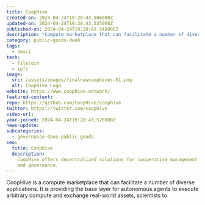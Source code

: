 ```yaml
---
title: CoopHive
created-on: 2024-04-24T19:28:43.506000Z
updated-on: 2024-04-24T19:28:43.535000Z
published-on: 2024-04-24T19:28:43.548000Z
description: "Compute marketplace that can facilitate a number of diverse applications."
category: public-goods-dweb
tags:
  - desci
tech:
  - filecoin
  - ipfs
image:
  src: /assets/images/finalnewcoophives-01.png
  alt: CoopHive Logo
website: https://www.coophive.network/
featured-content:
repo: https://github.com/CoopHive/coophive
twitter: https://twitter.com/coophive
video-url:
year-joined: 2024-04-24T19:28:43.576000Z
news-update:
subcategories:
  - governance-daos-public-goods
seo:
  title: CoopHive
  description:
    CoopHive offers decentralized solutions for cooperative management
    and governance.
---
```


CoopHive is a compute marketplace that can facilitate a number of diverse applications. It is providing the base layer for autonomous agents to execute arbitrary compute and exchange real-world assets, scientists to
